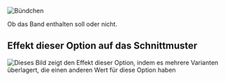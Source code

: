 ![Bündchen](./ribbing.svg)

Ob das Band enthalten soll oder nicht.

## Effekt dieser Option auf das Schnittmuster

![Dieses Bild zeigt den Effekt dieser Option, indem es mehrere Varianten überlagert, die einen anderen Wert für diese Option haben](huey_ribbing_sample.svg "Effekt dieser Option auf das Schnittmuster")
